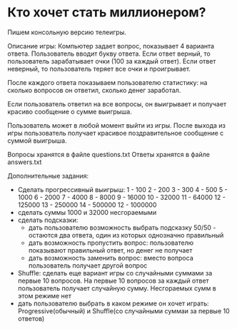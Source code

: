 # Кто хочет стать миллионером?

Пишем консольную версию телеигры.

Описание игры:
Компьютер задает вопрос, показывает 4 варианта ответа. 
Пользователь вводит букву ответа.
Если ответ верный, то пользователь зарабатывает очки (100 за каждый ответ). 
Если ответ неверный, то пользователь теряет все очки и проигрывает. 

После каждого ответа показываем пользователю статистику: на сколько вопросов он ответил, сколько денег заработал. 

Если пользователь ответил на все вопросы, он выигрывает и получает красиво сообщение о сумме выигрыша.

Пользователь может в любой момент выйти из игры. После выхода из игры пользователь получает красивое поздравительное сообщение с суммой выигрыша.

Вопросы хранятся в файле questions.txt
Ответы хранятся в файле answers.txt


Дополнительные задания:
* Сделать прогрессивный выигрыш:
1 - 100
2 - 200
3 - 300
4 - 500
5 - 1000
6 - 2000
7 - 4000
8 - 8000
9 - 16000
10 - 32000
11 - 64000
12 - 125000
13 - 250000
14 - 500000
12 - 1000000
* сделать суммы 1000 и 32000 несгораемыми
* сделать подсказки:
  * дать пользователю возможность выбрать подсказку 50/50 - остаются два ответа, один из которых однозначно правильный
  * дать возможность пропустить вопрос: пользователю показывают правильный ответ, но денег не получает
  * дать возможность заменить вопрос: вместо вопроса пользователь получает другой вопрос
* Shuffle: сделать еще вариант игры со случайными суммами за первые 10 вопросов. На первые 10 вопросов за каждый ответ пользователь получает случайную сумму. Несгораемых сумм в этом режиме нет
* дать пользователю выбрать в каком режиме он хочет играть: Progressive(обычный) и Shuffle(со случайными суммаи за первые 10 ответов)